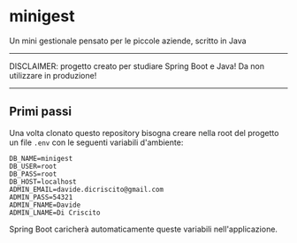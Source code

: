 # minigest

Un mini gestionale pensato per le piccole aziende, scritto in Java

---

DISCLAIMER: progetto creato per studiare Spring Boot e Java! Da non utilizzare in produzione!

---

## Primi passi

Una volta clonato questo repository bisogna creare nella root del progetto un file `.env` con le seguenti variabili d'ambiente:

```
DB_NAME=minigest
DB_USER=root
DB_PASS=root
DB_HOST=localhost
ADMIN_EMAIL=davide.dicriscito@gmail.com
ADMIN_PASS=54321
ADMIN_FNAME=Davide
ADMIN_LNAME=Di Criscito
```

Spring Boot caricherà automaticamente queste variabili nell'applicazione.
